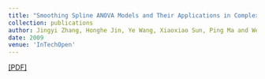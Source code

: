 ```yaml
---
title: "Smoothing Spline ANOVA Models and Their Applications in Complex and Massive Datasets"
collection: publications
author: Jingyi Zhang, Honghe Jin, Ye Wang, Xiaoxiao Sun, Ping Ma and Wenxuan Zhong
date: 2009
venue: 'InTechOpen'
---
```

[[PDF]](http://joyeecat.github.io/files/Smoothing.pdf)
